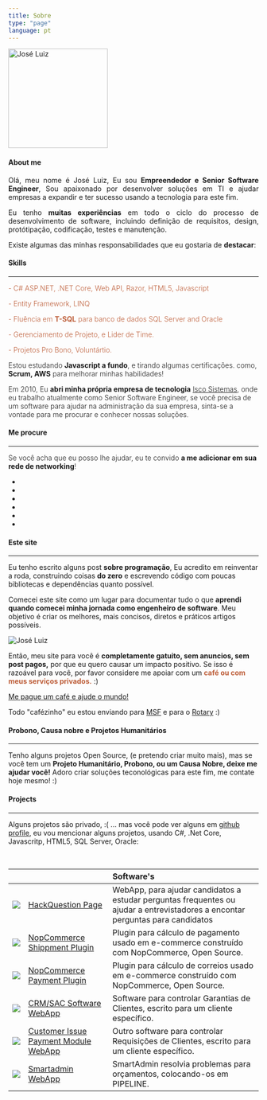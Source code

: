 ```yaml
---
title: Sobre
type: "page"
language: pt
---
```


<div class="row mt-3">
    <div class="col-md-2">
        <span class="d-none d-lg-block">
            <img class="img-fluid img-profile rounded-circle mx-auto mb-2 mt-2" width="200" src="https://pbs.twimg.com/profile_images/1024257723150606337/Y70jgMz3_400x400.jpg"
                alt="José Luiz">
        </span>
    </div>
    <div class="col-md-10">
        <h4>About me</h4>
        <p align="justify"> Olá, meu nome é José Luiz, Eu sou <b>Empreendedor e Senior Software Engineer</b>, Sou apaixonado por desenvolver soluções em TI e ajudar empresas a expandir e ter sucesso usando a tecnologia para este fim. </p>
        <p align="justify"> Eu tenho <b>muitas experiências</b> em todo o ciclo do processo de desenvolvimento de  software, incluindo definição de requisitos, design, protótipação, codificação, testes e manutenção.
            <p align="justify"> Existe algumas das minhas responsabilidades que eu gostaria de <b>destacar</b>:
            </p>
    </div>
</div>
<h4 class="mt-4">Skills</h4>
<hr>
<div class="row">
    <div class="col-md-6">
        <p class="m-0" style="font-weight: 300; color: rgb(189, 93, 56)">- C# ASP.NET, .NET Core, Web API, Razor,
            HTML5, Javascript</p>
        <p class="m-0" style="font-weight: 300; color: rgb(189, 93, 56)">- Entity Framework, LINQ</p>
        <p class="m-0" style="font-weight: 300; color: rgb(189, 93, 56)">- Fluência em <b>T-SQL</b> para banco de dados SQL Server and Oracle</p>
        <p class="m-0" style="font-weight: 300; color: rgb(189, 93, 56)">- Gerenciamento de Projeto, e Lider de Time.</p>
        <p class="m-0" style="font-weight: 300; color: rgb(189, 93, 56)">- Projetos Pro Bono, Voluntártio.</p>
        <p class="m-0" style="font-weight: 300;">
            Estou estudando <b>Javascript a fundo</b>, e tirando algumas certificações. como, <b>Scrum, AWS</b> para melhorar minhas habilidades!
        </p>
    </div>
    <div class="col-md-6 text-left">
        <p class="m-0 text-left" style="font-weight: 300;">
            Em 2010, Eu <b>abri minha própria empresa de tecnologia</b>
            <a href="http://www.iscosistemas.com/" target="_blank">Isco Sistemas</a>, onde eu trabalho atualmente 
            como Senior Software Engineer, se você precisa de um software para ajudar na administração da sua empresa, sinta-se a vontade para me procurar e conhecer nossas soluções.
        </p>
    </div>
</div>
<h4 class="mt-4">Me procure</h4>
<hr>
<div class="row text-center bg-white">
    <div class="col-md-12">
        <p class="m-0" style="font-weight: 300;">Se você acha que eu posso lhe ajudar, eu te convido <b>a
                me adicionar em sua rede de networking</b>! </p>
        <p>
            <ul class="list-inline list-social-icons mb-0">
                <li class="list-inline-item">
                    <a href="https://twitter.com/joseluizsborges">
                        <span class="fa-stack fa-lg">
                            <i class="fa fa-circle fa-stack-2x"></i>
                            <i class="fab fa-twitter fa-stack-1x fa-inverse"></i>
                        </span>
                    </a>
                </li>
                <li class="list-inline-item">
                    <a href="https://www.instagram.com/joseluizsborges/">
                        <span class="fa-stack fa-lg">
                            <i class="fa fa-circle fa-stack-2x"></i>
                            <i class="fab fa-instagram fa-stack-1x fa-inverse"></i>
                        </span>
                    </a>
                </li>
                <li class="list-inline-item">
                    <a href="https://www.linkedin.com/in/joseluizsborges/">
                        <span class="fa-stack fa-lg">
                            <i class="fa fa-circle fa-stack-2x"></i>
                            <i class="fab fa-linkedin fa-stack-1x fa-inverse"></i>
                        </span>
                    </a>
                </li>
                <li class="list-inline-item">
                    <a href="https://github.com/shpsyte">
                        <span class="fa-stack fa-lg">
                            <i class="fa fa-circle fa-stack-2x"></i>
                            <i class="fab fa-github fa-stack-1x fa-inverse"></i>
                        </span>
                    </a>
                </li>
                <!-- <li class="list-inline-item">
                    <a href="https://www.youtube.com/channel/UCWvI2zvMqYQZFff1x66CGBw?view_as=subscriber">
                        <span class="fa-stack fa-lg">
                            <i class="fa fa-circle fa-stack-2x"></i>
                            <i class="fab fa-youtube fa-stack-1x fa-inverse"></i>
                        </span>
                    </a>
                </li> -->
                <li class="list-inline-item">
                    <a href="mailto:joseluiz@joseluiz.net">
                        <span class="fa-stack fa-lg">
                            <i class="fa fa-circle fa-stack-2x"></i>
                            <i class="fas fa-envelope fa-stack-1x fa-inverse"></i>
                        </span>
                    </a>
                </li>
                <li class="list-inline-item">
                    <a target="_blank" href="https://web.whatsapp.com/send?phone=5541999325815&text=Hey Jose..">
                        <span class="fa-stack fa-lg">
                            <i class="fa fa-circle fa-stack-2x"></i>
                            <i class="fab fa-whatsapp fa-stack-1x fa-inverse"></i>
                        </span>
                    </a>
                </li>
            </ul>
        </p>
    </div>
</div>

<h4 class="mt-4">Este site</h4>
<hr>
<div class="row">
    <div class="col-md-8">
        <p class="m-0">
            Eu tenho escrito alguns post <b>sobre programação</b>, Eu acredito em reinventar a roda, construindo coisas <b>do zero</b> e escrevendo código com poucas bibliotecas e dependências quanto possível.
        </p>
        <p class="mt-3">
           Comecei este site como um lugar para documentar tudo o que <b>aprendi quando comecei minha jornada como engenheiro de software</b>. Meu objetivo é criar os melhores, mais concisos, diretos e práticos artigos possíveis.
        </p>
   </div>
    <div class="col-md-4 d-none d-lg-block">
        <img class="img-fluid" src="https://i.imgur.com/pqiSCjP.png" alt="José Luiz">
    </div>
</div>
<div class="row bg-white">
    <div class="col-md-12">
        <p class="mt-3">
            Então, meu site para você é <b>completamente gatuito, sem anuncios, sem post pagos,</b> por que
            eu quero causar um impacto positivo. Se isso é razoável para você, por favor considere me apoiar
            com um <b style="color: rgb(189, 93, 56)">café ou com meus serviços privados.</b> :)
        </p>
        <p>
            <a class="btn btn-info btn-lg" href="http://ko-fi.com/joseluizsborges" target="_blank">
                <i class="fas fa-coffee"></i>
                Me pague um café e ajude o mundo!
            </a>
            <p class="small">
                Todo "cafézinho" eu estou enviando para 
                <a target="_blank" href="https://www.msf.org/donate">MSF</a>
                e para o
                <a target="_blank" href="https://www.rotary.org/en/donate">Rotary</a>
                :)
            </p>
        </p>
    </div>
</div>

<h4 class="mt-4">Probono, Causa nobre e Projetos Humanitários</h4>
<hr>

<div class="row">
    <div class="col-md-12">
        <p class="mt-3">
            Tenho alguns projetos Open Source, (e pretendo criar muito mais),
            mas se você tem um <b>Projeto Humanitário, Probono, ou um Causa Nobre, deixe me ajudar você!</b>
            Adoro criar soluções teconológicas para este fim, me contate hoje mesmo! :)
        </p>
    </div>
</div>

<h4 class="mt-4">Projects</h4>
<hr>

Alguns projetos são privado, :( ... mas você pode ver alguns em  <a target="_blank" href="https://github.com/shpsyte">github
    profile</a>, eu vou mencionar alguns projetos, usando C#, .Net Core, Javascritp, HTML5, SQL Server, Oracle:

<br>
<table class="table table-striped bg-white mt-5">
    <thead class="thead-dark">
        <tr>
            <th colspan="3">Software's </th>
        </tr>
    </thead>
    <tbody>
    <tr>
        <td class="col-1">
            <img class="img-fluid" src="https://i.imgur.com/pqiSCjP.png">
        </td>
        <td class="col-4">
            <a target="_blank" href="http://hackthequestion.joseluiz.net/">HackQuestion Page</a>
        </td>
        <td class="text-dark">
            WebApp, para ajudar candidatos a estudar perguntas frequentes ou ajudar a entrevistadores a encontar perguntas para candidatos
        </td>
    </tr>
    <tr>
        <td class="col-1">
            <img class="img-fluid" src="https://www.nopcommerce.com/images/thumbs/0004793_400.jpeg">
        </td>
        <td class="col-4">
            <a target="_blank" href="https://github.com/shpsyte/Correios">NopCommerce Shippment Plugin</a>
        </td>
        <td class="text-dark">
            Plugin para cálculo de pagamento usado em e-commerce construído com NopCommerce, Open Source.
        </td>
    </tr>
    <tr>
        <td class="col-1">
            <img class="img-fluid" src="https://www.nopcommerce.com/images/thumbs/0006243_400.jpeg">
        </td>
        <td class="col-4">
            <a target="_blank" href="https://github.com/shpsyte/PagSeguro">NopCommerce Payment Plugin</a>
        </td>
        <td class="text-dark">
            Plugin para cálculo de correios usado em e-commerce construído com NopCommerce, Open Source.
        </td>
    </tr>
    <tr>
        <td class="col-1">
            <img class="img-fluid" src="https://i.imgur.com/8uySLS5.png">
        </td>
        <td class="col-4">
            <a target="_blank" href="https://github.com/shpsyte/CRMFx">CRM/SAC Software WebApp</a>
        </td>
        <td class="text-dark">
            Software para controlar Garantias de Clientes, escrito para um cliente específico.
        </td>
    </tr>
    <tr>
        <td class="col-1">
            <img class="img-fluid" src="https://i.imgur.com/dm8eRXw.png">
        </td>
        <td class="col-4">
            <a target="_blank" href="https://github.com/shpsyte/Procediemento">Customer Issue Payment Module WebApp</a>
        </td>
        <td class="text-dark">
            Outro software para controlar Requisições de Clientes, escrito para um cliente específico.
        </td>
    </tr>
    <tr>
        <td class="col-1">
            <img class="img-fluid" src="https://i.imgur.com/nGP2Gdf.png">
        </td>
        <td class="col-4">
            <a target="_blank" href="https://github.com/shpsyte/smartadmin">Smartadmin WebApp</a>
        </td>
        <td class="text-dark">
            SmartAdmin resolvia problemas para orçamentos, colocando-os em PIPELINE.
        </td>
    </tr>
</tbody>
</table>
